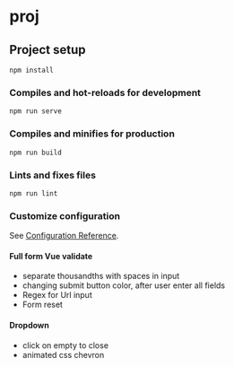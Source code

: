 # proj

## Project setup
```
npm install
```

### Compiles and hot-reloads for development
```
npm run serve
```

### Compiles and minifies for production
```
npm run build
```

### Lints and fixes files
```
npm run lint
```

### Customize configuration
See [Configuration Reference](https://cli.vuejs.org/config/).

#### Full form Vue validate
   + separate thousandths with spaces in input
   + changing submit button color, after user enter all fields
   + Regex for Url input
   + Form reset
#### Dropdown 
   + click on empty to close
   + animated css chevron
